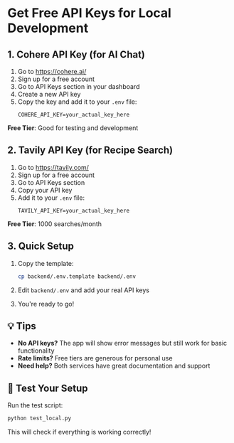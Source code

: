 # Get Free API Keys for Local Development

## 1. Cohere API Key (for AI Chat)
1. Go to https://cohere.ai/
2. Sign up for a free account
3. Go to API Keys section in your dashboard
4. Create a new API key
5. Copy the key and add it to your `.env` file:
   ```
   COHERE_API_KEY=your_actual_key_here
   ```

**Free Tier**: Good for testing and development

## 2. Tavily API Key (for Recipe Search)
1. Go to https://tavily.com/
2. Sign up for a free account
3. Go to API Keys section
4. Copy your API key
5. Add it to your `.env` file:
   ```
   TAVILY_API_KEY=your_actual_key_here
   ```

**Free Tier**: 1000 searches/month

## 3. Quick Setup

1. Copy the template:
   ```bash
   cp backend/.env.template backend/.env
   ```

2. Edit `backend/.env` and add your real API keys

3. You're ready to go!

## 💡 Tips

- **No API keys?** The app will show error messages but still work for basic functionality
- **Rate limits?** Free tiers are generous for personal use
- **Need help?** Both services have great documentation and support

## 🚀 Test Your Setup

Run the test script:
```bash
python test_local.py
```

This will check if everything is working correctly!
